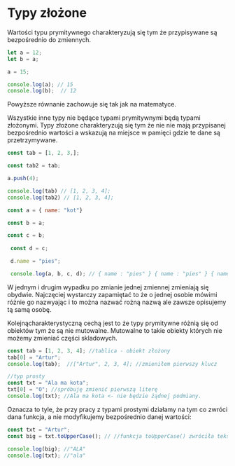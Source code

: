 # Typy złożone

Wartości typu prymitywnego charakteryzują się tym że przypisywane są 
bezpośrednio do zmiennych. 

```js
let a = 12;
let b = a;

a = 15;

console.log(a); // 15
console.log(b);  // 12
```

Powyższe równanie zachowuje się tak jak na matematyce.

Wszystkie inne typy nie będące typami prymitywnymi będą typami złożonymi.
Typy złożone charakteryzują się tym że nie nie mają przypisanej bezpośrednio wartości a wskazują na miejsce w pamięci gdzie te dane są przetrzymywane.

```js
const tab = [1, 2, 3,];

const tab2 = tab;

a.push(4);

console.log(tab) // [1, 2, 3, 4];
console.log(tab2) // [1, 2, 3, 4];
```

```js
const a = { name: "kot"}

const b = a;

const c = b;
 
 const d = c;

 d.name = "pies";

 console.log(a, b, c, d); // { name : "pies" } { name : "pies" } { name : "pies" } { name : "pies" }
```

 W jednym i drugim wypadku po zmianie jednej zmiennej zmieniają się obydwie.
 Najczęciej wystarczy zapamiętać to że o jednej osobie mówimi różnie go nazwyając i to można nazwać rożną nazwą ale zawsze opisujemy tą samą osobę.

 Kolejnącharakterystyczną cechą jest to że typy prymitywne różnią się od obiektów tym że są nie mutowalne. Mutowalne to takie obiekty których nie możemy zmieniać części skladowych.

```js
const tab = [1, 2, 3, 4]; //tablica - obiekt złożony
tab[0] = "Artur";
console.log(tab);  //["Artur", 2, 3, 4]; //zmieniłem pierwszy klucz
```

```js
//typ prosty
const txt = "Ala ma kota";
txt[0] = "O"; //spróbuję zmienić pierwszą literę
console.log(txt); //Ala ma kota <- nie będzie żądnej podmiany.
```

Oznacza to tyle, że przy pracy z typami prostymi działamy na tym co zwróci dana funkcja, a nie modyfikujemy bezpośrednio danej wartości:

```js
const txt = "Artur"; 
const big = txt.toUpperCase(); // //funkcja toUpperCase() zwróciła tekst pisany dużymi literami

console.log(big); //"ALA"
console.log(txt); //"ala"
```